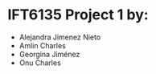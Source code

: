 # IFT6135 Project 1 by:

* Alejandra Jimenez Nieto
* Amlin Charles
* Georgina Jiménez
* Onu Charles
